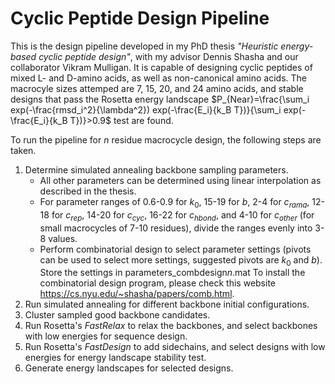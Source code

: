 # Cyclic Peptide Design Pipeline
This is the design pipeline developed in my PhD thesis _"Heuristic energy-based cyclic peptide design"_, with my advisor Dennis Shasha and our collaborator Vikram Mulligan. It is capable of designing cyclic peptides of mixed L- and D-amino acids, as well as non-canonical amino acids. The macrocyle sizes attemped are 7, 15, 20, and 24 amino acids, and stable designs that pass the Rosetta energy landscape $P_{Near}=\frac{\sum_i exp(-\frac{rmsd_i^2}{\lambda^2}) exp(-\frac{E_i}{k_B T})}{\sum_i exp(-\frac{E_i}{k_B T})}>0.9$ test are found.

To run the pipeline for _n_ residue macrocycle design, the following steps are taken.
1. Determine simulated annealing backbone sampling parameters.
   - All other parameters can be determined using linear interpolation as described in the thesis.
   - For parameter ranges of 0.6-0.9 for $k_0$, 15-19 for $b$, 2-4 for $c_{rama}$, 12-18 for $c_{rep}$, 14-20 for $c_{cyc}$, 16-22 for $c_{hbond}$, and 4-10 for $c_{other}$ (for small macrocycles of 7-10 residues), divide the ranges evenly into 3-8 values.
   - Perform combinatorial design to select parameter settings (pivots can be used to select more settings, suggested pivots are $k_0$ and $b$). Store the settings in parameters_combdesign*n*.mat To install the combinatorial design program, please check this website https://cs.nyu.edu/~shasha/papers/comb.html.
3. Run simulated annealing for different backbone initial configurations.
4. Cluster sampled good backbone candidates.
5. Run Rosetta's _FastRelax_ to relax the backbones, and select backbones with low energies for sequence design.
6. Run Rosetta's _FastDesign_ to add sidechains, and select designs with low energies for energy landscape stability test.
7. Generate energy landscapes for selected designs.
